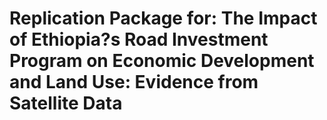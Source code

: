 # Replication Package for: The Impact of Ethiopia?s Road Investment Program on Economic Development and Land Use: Evidence from Satellite Data

